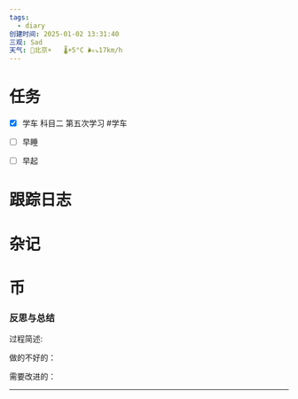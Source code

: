```yaml
---
tags:
  - diary
创建时间: 2025-01-02 13:31:40
三观: Sad
天气: 🌱北京☀️   🌡️+5°C 🌬️↘17km/h
---
```




# 任务
- [x] 学车 科目二 第五次学习  #学车
- [ ] 早睡
- [ ] 早起



# 跟踪日志


# 杂记

# 币

### 反思与总结

过程简述: 

做的不好的：

需要改进的：

---

